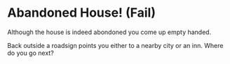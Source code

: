 # Abandoned House! (Fail)

Although the house is indeed abondoned you come up empty handed.

Back outside a roadsign points you either to a nearby city or an inn. Where do you go next?
